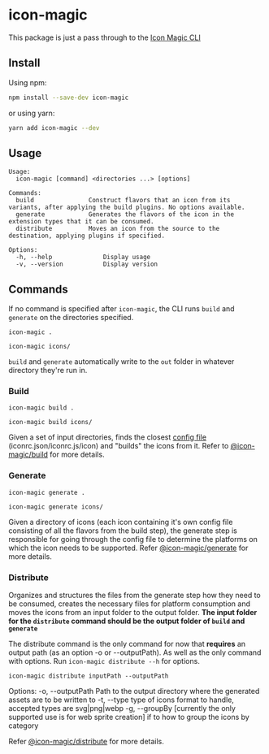 # icon-magic

This package is just a pass through to the [Icon Magic CLI](https://www.npmjs.com/package/@icon-magic/cli)

## Install

Using npm:

```sh
npm install --save-dev icon-magic
```

or using yarn:

```sh
yarn add icon-magic --dev
```

## Usage

```
Usage:
  icon-magic [command] <directories ...> [options]

Commands:
  build               Construct flavors that an icon from its variants, after applying the build plugins. No options available.
  generate            Generates the flavors of the icon in the extension types that it can be consumed.
  distribute          Moves an icon from the source to the destination, applying plugins if specified.

Options:
  -h, --help              Display usage
  -v, --version           Display version
```

## Commands

If no command is specified after `icon-magic`, the CLI runs `build` and
`generate` on the directories specified.

```
icon-magic .
```

```
icon-magic icons/
```

`build` and `generate` automatically write to the `out` folder in whatever directory they're run in.

### Build

```
icon-magic build .
```

```
icon-magic build icons/
```

Given a set of input directories, finds the closest [config file](../config-reader/README.md) (iconrc.json/iconrc.js/icon) and "builds" the icons from it. Refer to
[@icon-magic/build](../build/README.md) for more details.

### Generate

```
icon-magic generate .
```

```
icon-magic generate icons/
```

Given a directory of icons (each icon containing it's own config file consisting
of all the flavors from the build step), the generate step is responsible for
going through the config file to determine the platforms on which the icon needs
to be supported. Refer [@icon-magic/generate](../generate/README.md) for more details.

### Distribute

Organizes and structures the files from the generate step how they need to be consumed, creates the necessary files for platform consumption and moves the icons from an input folder to the output folder. **The input folder for the `distribute` command should be the output folder of `build` and `generate`**

The distribute command is the only command for now that **requires** an output path (as an option -o or --outputPath). As well as the only command with options. Run `icon-magic distribute --h` for options.

```
icon-magic distribute inputPath --outputPath
```

Options:
-o, --outputPath Path to the output directory where the generated assets are to be written to
-t, --type type of icons format to handle, accepted types are svg|png|webp
-g, --groupBy [currently the only supported use is for web sprite creation] if to how to group the icons by category

Refer [@icon-magic/distribute](../distribute/README.md) for more details.
